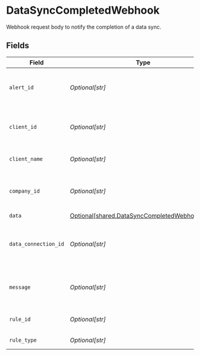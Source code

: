 # DataSyncCompletedWebhook

Webhook request body to notify the completion of a data sync.


## Fields

| Field                                                                                                | Type                                                                                                 | Required                                                                                             | Description                                                                                          | Example                                                                                              |
| ---------------------------------------------------------------------------------------------------- | ---------------------------------------------------------------------------------------------------- | ---------------------------------------------------------------------------------------------------- | ---------------------------------------------------------------------------------------------------- | ---------------------------------------------------------------------------------------------------- |
| `alert_id`                                                                                           | *Optional[str]*                                                                                      | :heavy_minus_sign:                                                                                   | Unique identifier of the webhook event.                                                              |                                                                                                      |
| `client_id`                                                                                          | *Optional[str]*                                                                                      | :heavy_minus_sign:                                                                                   | Unique identifier for your client in Codat.                                                          |                                                                                                      |
| `client_name`                                                                                        | *Optional[str]*                                                                                      | :heavy_minus_sign:                                                                                   | Name of your client in Codat.                                                                        |                                                                                                      |
| `company_id`                                                                                         | *Optional[str]*                                                                                      | :heavy_minus_sign:                                                                                   | Unique identifier for your SMB in Codat.                                                             | 8a210b68-6988-11ed-a1eb-0242ac120002                                                                 |
| `data`                                                                                               | [Optional[shared.DataSyncCompletedWebhookData]](../../models/shared/datasynccompletedwebhookdata.md) | :heavy_minus_sign:                                                                                   | N/A                                                                                                  |                                                                                                      |
| `data_connection_id`                                                                                 | *Optional[str]*                                                                                      | :heavy_minus_sign:                                                                                   | Unique identifier for a company's data connection.                                                   | 2e9d2c44-f675-40ba-8049-353bfcb5e171                                                                 |
| `message`                                                                                            | *Optional[str]*                                                                                      | :heavy_minus_sign:                                                                                   | A human readable message about the webhook.                                                          |                                                                                                      |
| `rule_id`                                                                                            | *Optional[str]*                                                                                      | :heavy_minus_sign:                                                                                   | Unique identifier for the rule.                                                                      |                                                                                                      |
| `rule_type`                                                                                          | *Optional[str]*                                                                                      | :heavy_minus_sign:                                                                                   | The type of rule.                                                                                    |                                                                                                      |